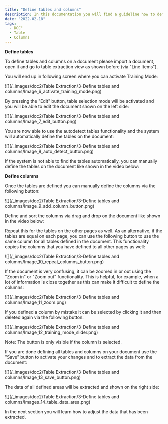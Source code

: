 ```yaml
---
title: "Define tables and columns"
description: In this documentation you will find a guideline how to define tables and columns on a document via the table extraction view by activating the Training Mode.
date: "2022-02-18"
tags:
  - DOC²
  - Table
  - Columns
---
```


**Define tables**

To define tables and columns on a document please import a document, open it and go to table extraction view as shown before (via "Line Items").

You will end up in following screen where you can activate Training Mode:

![](/_images/doc2/Table Extraction/3-Define tables and columns/Image_6_activate_training_mode.png)

By pressing the "Edit" button, table selection mode will be activated and you will be able to edit the document shown on the left side:

![](/_images/doc2/Table Extraction/3-Define tables and columns/Image_7_edit_button.png)

You are now able to use the autodetect tables functionality and the system will automatically define the tables on the document:

![](/_images/doc2/Table Extraction/3-Define tables and columns/Image_8_auto_detect_button.png)

If the system is not able to find the tables automatically, you can manually define the tables on the document like shown in the video below:

**Define columns**

Once the tables are defined you can manually define the columns via the following button:

![](/_images/doc2/Table Extraction/3-Define tables and columns/Image_9_add_column_button.png)

Define and sort the columns via drag and drop on the document like shown in the video below:

Repeat this for the tables on the other pages as well. As an alternative, if the tables are equal on each page, you can use the following button to use the same column for all tables defined in the document. This functionality copies the columns that you have defined to all other pages as well:

![](/_images/doc2/Table Extraction/3-Define tables and columns/Image_10_repeat_columns_button.png)

If the document is very confusing, it can be zoomed in or out using the "Zoom in" or "Zoom out" functionality. This is helpful, for example, when a lot of information is close together as this can make it difficult to define the columns:

![](/_images/doc2/Table Extraction/3-Define tables and columns/Image_11_zoom.png)

If you defined a column by mistake it can be selected by clicking it and then deleted again via the following button:

![](/_images/doc2/Table Extraction/3-Define tables and columns/Image_12_training_mode_slider.png)

Note: The button is only visible if the column is selected.

If you are done defining all tables and columns on your document use the "Save" button to activate your changes and to extract the data from the document:

![](/_images/doc2/Table Extraction/3-Define tables and columns/Image_13_save_button.png)

The data of all defined areas will be extracted and shown on the right side:

![](/_images/doc2/Table Extraction/3-Define tables and columns/Images_14_table_data_area.png)

In the next section you will learn how to adjust the data that has been extracted.
